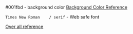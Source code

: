#001fbd - background color
[Background Color Reference](https://developer.mozilla.org/en-US/play?uuid=2ad5e131adc9e79aff450637fe9232e0c6bacae9&state=1VsPc9O6sv8qe0PPPKdNbNmJnT8kZWjhHJgpjzuUO8BpOiDbim2q2Dm20ibt9Du9z%2FA%2B2RtJtiMnDtDeHLgPOK292l3t%2FnYlSyudu0bIZrQxbIz86Bo8irNsPGl4ScxwFJN00jiexAAjP8I0CSCZk1gQAEbz%2FAFgRLFLKEyTVIjSJG0zsmS5rPzzMmYkBQyiGa4xXRCIYsDxisvNMIMkhXnkXRU8w1K7IdSve8vmOFYs5d1F8XzBskqHI0EDtpqT8aQh7YHI37AQjJ0igq0qI9orQiODW1NAYsy%2FA04yx17EVoWi4%2Bf%2B10XGgIUE8qbhtr%2BSubQyNy%2FFcUAmjTVd2LnRwbpVID6eNEyVOIvi8aSBKiS83OTKGJlzNh2Ziu%2BKs2G6pjLsUpLbsmDzBWsL6NTYjDw8Z1ESK8h%2FShZpnhpRDH40nZKUxCxPjUzJhU3ZEXMTf6UGkaWy%2BzRw29NF7HH2SmZwnrDyDjDC1XeAMCXT8aQRMjbPhobhk2tCkzlJ9VlyG1GK9SQNDBK3%2F3Vu%2BImXGR%2BIa5yenxvCi88CbiMNXBXIPH44DQgbTxqfXYrjqw3T%2BJ93f5xsWGfgqv3GhgMj5h%2BP3AVjSVzk63zV5ghI4qRxfJrMVyNDvh6LMXScJ%2B%2FIYL4KoMHSOjxDsvyJMIZk2c5H4MMBfPXy414A5EbsEcCM%2FuqEDDP6KDzPz%2FaDZ0b3iefNLx%2Fg4c2jBvirD%2FsZ4ByB%2FeEpv3G%2FGNFHj3khqDX3gqtEYn%2FIUvzLM5XiR2XqGXb3gihHYI94euEvx9MLH4Xn6av94OmFe8QzufoPyFBhxGMwfSsE94GqxGGvuP76TBVGPA7Xs9NwX7juNV%2BXq9u2b6OfiewfNMkynK6MUwFtNsceeZLb8RhwP376E17YaC%2FwFnDsGWDH%2Fk8A%2BNHgOvb%2BwHXsfxfckaFuVEeG2CfL2oohiyvHk5g%2FXh9P4kar4WVZY9jIyy53nM9NUp%2BkQzDnS8gSGvlP19R2iv1okQ3Bni9z8rKdhdhPbobQmS%2FFfyaaLyENXA0B%2F2sA0q2m5MbeVZAmi9iXS58h3IQRI6JtmsSsPcWziK6GMGmck2BBJo0WTBqvCL0mLPKwfH2eRpjyxwzHWTsjaTQVCmY4DaK4zZL5EOzrUNBuIp%2BFQ7BtJOy9n8STWFYO7pRmE6Hfyla%2FNYlZKNvn2PejOJCuoZIlb9325gnx%2Bd%2B1rp2Mgq%2FG8VkSJyIlCx08mJta8jIFjWKC03bAY0JiphUp0B4gnwSt4pWlOM7mWNQ5EHT6v5Ut3d76uRqvXhNstG4UUeIUAZWkNvNWL4kjb9sIl2LvChDstkW0gNmvMEgxSQSrt1NYNkHH4b9ygzZTLItuSQ4VN1v8yJVZPEUtlCdxGWakJNJwHXC9LFNups31jZAISRSETFJCRWpdMpSCfpTNKV4NIYp58NpTSpZbuYt0JyUzlewmjCWzIZi6LVtkZsgZ5E5hTKUZqMInDLio1CcvK350UAHED6vJi4IbetRRJquRonmRkbSdEUo8NoQ4icvcnm%2BgUsLBH9pTyicVL6GLWSyomEZB3I4YmWVD8Agv9NbFq9FqfOVzmpfEGVPyAcbgJ95iRmKm%2F7Ug6epcmJSk2qQhRpkfXU8aPIukpAjfe7JkqmBA2EtK%2BOPJ6rWvVYu8G7L%2FjLwrkv6AdF5EXYvn1dUfULBRh12rCMnyraiLfsvtJyFZAvPhGPh3RRVPA%2Ff3%2FJv8A2rUEmi9PuHoAzRWawT1OsOMPkCjWhXboe%2FmIT6rVaF6fRQ%2FRJ%2B6M6rXl1ydPUhjdbe1w0YvfIiNyi5jp40P0ljdudTrXK5uX9joh5XGAJPGk82lu6q6NYmr2h37MdqVdWuN9kL%2F2bs%2FTj6fvTn%2F%2FOb5%2B3evP8IYLriSC6R3TcuyzG4P9Vt8ru04nY7Ff%2FI3ZJvdrj0YWIPLVs5umeYAdbqDvsUZnD5yBgO7a5v8zUS9zsAZ2I5TsqN%2Bv4OsrmMOOIPVN3tmv9%2FpOULYGgx6%2FR5CNme%2FVK19c%2F757PnJprFHvHvUtbuWbXdacIT03qDjmL1e325BG%2BkIdVHPQl2nn%2Fd%2FZOqDXm8w6HcH3MK2pXetvj2wLGQL8a6N7EGnhwaFf0dIR5Y9QF3U6Zmyh77V65k9x7FEF33Ud3p2T3ooTTYMyPjUIxdCwBIoNkq8aYZZGi2B4SsSwzRNZsD3CEPDuLm50d104REaxb5Lk2Sme8nMiGKfLHV%2BSvns5V%2FxZx42lnz%2B%2BOlPQauE8%2BOnPz%2B%2FsFFNSDsO6nV7HONO30ZOV4Bvdjuoj7rrSFqWjbo2b%2BqZTr%2FXF0FBDnJMZx1vZHYGHUsEGw16ZinQNXudzndB4LuSnwCCY9fmddd2ugIEm4dMpmgfdTs9W0lny%2BlZA%2BmTbdq5pz3LVJiQOeh0OhJEc2AOBM%2FARh3UNTdT11ukfGkotnUwhjvgexgObTAEy%2By3wB0CT1dM5yHmiykE90%2FBMOCJi31s21xTOZ5nC8qiOV2drN4IBDUJZAvYYk5JUy5cKGEQccdRC%2Fi%2Fy6cF9SuMc%2Bh1SuKAhWXLVdlygS7VxmmSgsY5KIwBPQUKI%2Fj6FOjRUV5rLhlmkmEGI7h6CrOjoyZEF%2FQSjkrN9PJidgmH0tiLmbQrJWyRxhAVq6%2FS1zRw3ydnIn00L3ctZ%2FZgNOZR6aKuDc%2FAAwNMSx9YMARN8%2BBIzFR2k5Plw%2BEhWHp3q4soZu%2BTV2SpRVX9bzAL9SlNklSLmjpLzlkaxYFmOk19jv1zhlOmWXzThyYN3n6W3JD0FGdEa9a78erlR75k2%2FTjy5ODu9IGT0%2Bb95X3YOPdbd5%2FqdOPRQfPZQ88z%2FJeyiVXvlysmiIYRQiiKchXXSQhjMdjDlyupbQ2VyRE7tf6c5k1mKqqQ7Bsu6kG%2BsvBXa7o%2FuBOMO126vzsecUhnmZ3kLYgaIGbDxm4h7Fcx4leDAPOCPuvDEJ8TQpWfqrOLxmI%2FYEYF%2BalMAmMMTdQSAbqi6u%2BSD9nUQxjmRqzKNZy1U2VAy9LDrys4%2FAJZVgMtSW0ucZyAIYtyFpAxcQhI5LzjsewjkQoxpgIABCaEcEouh2PIa2waVoAbXD5IBCamvAbOLtEg6qoC22uLZeEI7BUQcGSQptLrVm6cstZACD2NloIh%2BCgZu6VYcAHAjc4ZoD53ZeAEnAJuyEkBgQ49vnG%2BX%2F%2FpwAghFHF9aMxby%2FSTwDHLeE%2BHHEsuTXS0IyvlNbwwTNAMMwpBmgmtKWR2M00Cw6BQhvMZrOU%2Fe%2FFzCWppmVwyDfPfIj%2FHi2JrxVMVGGi9UxKyt8V0S1TdivhmUj2HSN4W14O5uoQqQyyMKPawV1Y2oSa93Bwl6nvv8HBHa0QDnKoZScj8S16Bl%2FAgHykltyd5v0X4PUwWZ68b%2B4cwh9Otr2Sw%2FiHfcq%2Fo2GazPjY4UGphpCCATZSYsg7%2BMBzgwc2FzTAairelnwnnM9EXPw73CW2Ny7HlgP6QaB4wqF7EGi7Afv46c8XNnrorJcWs3v%2BvUy5A%2BLDp0xvVZZgm8XdYHE3WdbRWK5u%2BTS2uRypWYa24CI3%2FbIC4x0sh1zNBbqU3bRgJQlmSbiVBKsk7Bo%2BKnY70q0ONtWXGvgrUZcH7PlKHg7ulqtbfVnG1hbji9NWNbTbkiYHmC0Wks37vWaNY%2F%2F%2Fz5py3f6Ts8ax%2F%2B2sKeHflTWO%2FcuzRlr%2BwrHF7kDvdO2eqKt3bL4DEfsha2D3SxpfoZdoLVe375Mz7NagtGzBqgW39Vl2kbde8k6LZ32G55p23YKoCePj4ht%2FzVddLxz7IpJ7gxLHazjma3rU79tO1zYdeCZnf89NmXbdhCFcwyEMUEe3Bk75rwNHYDp8F2DmK5%2BNXKJD3gSHsOIfD6cFeAg2QvwDw9dnq6bYnVmSwnlum9%2FLpjPs7nkCKqt2MF7HYLm6rSYaxfyjRLGrUzUJQNJwDc1Vafv%2B9L9PxLWEfc1I35yLvjkLqRDOsp2zz7oSps48eZbyFJXwqEknR2NlfhOlzdo%2BKvWrFjdlOxWF9AW6FGkoX8xLkYHyxbr81vrx7dVjUq%2BweCtkleQSXNrBnfitJJicqyQV11Ldv%2B%2FLRzGP9umr2gUzX1buzLJ8QVlsVbK%2FUqbxrSrfxrhwWGzZxLasYMIMx5bGFTbF%2BrPPTyRFyz9fr3fR396yqOFugdfiS%2BDdAT07ffVTZ5Ky8g7jNbYUuxvzjBfyecYLt%2BcZL9S9Glr4d84zmGft2WlYkwTfSuwy%2Bb%2FtbTEsubct8IpnHrniOSwrd2rZY8cAPQ0fM0CFjdu%2Bbo5QEZjc2O2xWAmOSg3%2FvhEqjyqTd3%2BcPC8rX%2FnYY7xSEpMbeDudZl5KSHyK42ucaWYLzCY%2FUDxNYn58qU0ali%2BPXYCL6dOI0nO2ooSDVaG%2BIx7TZM1TaFHrLliUXThnQNjrGQ7IC8ywyq1znkrw8xXIUEjzeVkSgpxgFgQ3J1gFIU8IQewUq1CRxFsQLeY%2BZkQe75QYrQ%2BH9Yx7qq8JRRl5s%2BrXzA%2F889NVPYpjkq7LfjW8W0epFZkv%2FOLFwZ2npzxTPD2Qv9x7%2FrNMjDItctruxIC6o9Zqj3KpzA8N4OCOV0PzL%2FjGlMLrojtb3JqWR1u8dZBbsVet2OTobx7U1kWhrIfk35jNo9MamfK7LkXqzh1rpNTN8Fpw80hxh2CxH8qN3Dw73QCi%2FFJJ9poD4Q0BZa1SinynD2X23K6xR3HEtHKCye9H6Nj3X16TmJ1FGSMx4Qe7%2BX2EFmhE3XcolwGKKTiftogur9vp4jJpM9%2BVvHW%2FEo%2FpOMuiINbUE54WKJMzqBcupIatKrwiWwhVrlmUYiqnzN2cvTqFbOm7Xy9R17Y8FBomw1BFo%2FBRNYzjN8dpRl7HTONSekYjj%2FBpvdNsgek066SCHVKdFti7pdwdUnYLelWpMiWUGFSmxJ8Xharah8ahMEO4%2FTtNMNuRodt2whgqUXsMJj%2FiJOy4o%2FCcUnGzQv2%2FIqG4VdrUp0n6EnuhpkmS6rqk1GHl0ci72sZqV9bGZFncUzqPXBrFwXqSeVqIxvg6CjBLUt2j0dxNcOrrN2nEiECFq2yWvKVmda6aNE6TeUT8f0waJWNG2PtoRpIF07Sqpd9SslI03Lf4IQMq%2Br6vG9wPC%2Bcj5qYHjYlvJkt%2Bd49P20%2FF3TgWkhlpDBuUX%2FJr3P8f&srcPrefix=%2Fen-US%2Fdocs%2FWeb%2FCSS%2FCSS_colors%2FColor_format_converter%2F)

`Times New Roman	/ serif` - Web safe font

[Over all reference](https://developer.mozilla.org/en-US/docs/Learn_web_development/Getting_started/Your_first_website/What_will_your_website_look_like)